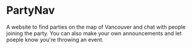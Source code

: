 # PartyNav
A website to find parties on the map of Vancouver and chat with people joining the party.
You can also make your own announcements and let poeple know you're throwing an event.
